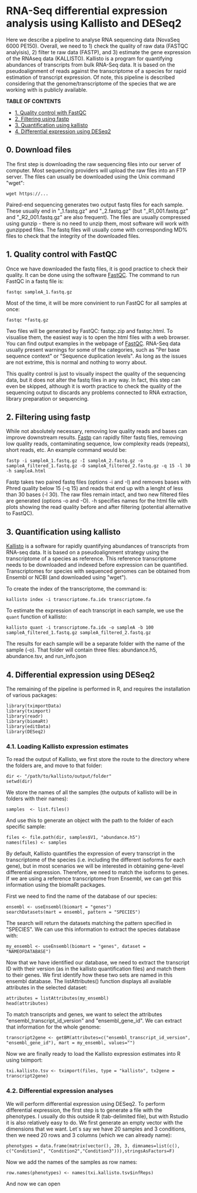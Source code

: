 # RNA-Seq differential expression analysis using Kallisto and DESeq2
Here we describe a pipeline to analyse RNA sequencing data (NovaSeq 6000 PE150). Overall, we need to 1) check the quality of raw data (FASTQC analyisis), 2) filter te raw data (FASTP), and 3) estimate the gene expression of the RNAseq data (KALLISTO). Kallisto is a program for quantifying abundances of transcripts from bulk RNA-Seq data. It is based on the pseudoalignment of reads against the transcriptome of a species for rapid estimation of transcript expression. Of note, this pipeline is described considering that the genome/transcriptome of the species that we are working with is publicly available.

**TABLE OF CONTENTS**
   * [1. Quality control with FastQC](#1-quality-control-with-FastQC)
   * [2. Filtering using fastp](#2-filtering-using-fastp)
   * [3. Quantification using kallisto](#3-quantification-using-kallisto)
   * [4. Differential expression using DESeq2](#4-differential-expression-using-DESeq2)

## 0. Download files
The first step is downloading the raw sequencing files into our server of computer. Most sequencing providers will upload the raw files into an FTP server. The files can usually be downloaded using the Unix command "wget":
```
wget https://...
```
Paired-end sequencing generates two output fastq files for each sample. These usually end in "_1.fastq.gz" and "_2.fastq.gz" (but "_R1_001.fastq.gz" and "_R2_001.fastq.gz" are also frequent). The files are usually compressed using gunzip - there is no need to unzip them, most software will work with gunzipped files. The fastq files will usually come with corresponding MD% files to check that the integrity of the downloaded files.


## 1. Quality control with FastQC 
Once we have downloaded the fastq files, it is good practice to check their quality. It can be done using the software [FastQC](https://www.bioinformatics.babraham.ac.uk/projects/fastqc/). The command to run FastQC in a fastq file is:

```
fastqc sampleA_1.fastq.gz
```
Most of the time, it will be more convinient to run FastQC for all samples at once:
```
fastqc *fastq.gz
```
Two files will be generated by FastQC: fastqc.zip and fastqc.html. To visualise them, the easiest way is to open the html files with a web browser. You can find output examples in the webpage of [FastQC](https://www.bioinformatics.babraham.ac.uk/projects/fastqc/). RNA-Seq data usually present warnings for some of the categories, such as "Per base sequence context" or "Sequence duplication levels". As long as the issues are not extrime, this is normal and nothing to worry about.

This quality control is just to visually inspect the quality of the sequencing data, but it does not alter the fastq files in any way. In fact, this step can even be skipped, although it is worth practice to check the quality of the sequencing output to discards any problems connected to RNA extraction, library preparation or sequencing.


## 2. Filtering using fastp
While not absolutely necessary, removing low quality reads and bases can improve downstream results. [Fastp](https://github.com/OpenGene/fastp) can rapidly filter fastq files, removing low quality reads, contaminating sequence, low complexity reads (repeats), short reads, etc. An example command would be:
```
fastp -i sampleA_1.fastq.gz -I sampleA_2.fastq.gz -o sampleA_filtered_1.fastq.gz -O sampleA_filtered_2.fastq.gz -q 15 -l 30 -h sampleA.html
```
Fastp takes two paired fastq files (options -i and -I) and removes bases with Phred quality below 15 (-q 15) and reads that end up with a lenght of less than 30 bases (-l 30). The raw files remain intact, and two new filtered files are generated (options -o and -O). -h specifies names for the html file with plots showing the read quality before and after filtering  (potential alternative to FastQC).


## 3. Quantification using kallisto
[Kallisto](https://pachterlab.github.io/kallisto/about) is a software for rapidly quantifying abundances of transcripts from RNA-seq data. It is based on a pseudoalignment strategy using the transcriptome of a species as reference. This reference transcriptome needs to be downloaded and indexed before expression can be quantified. Transcriptomes for species with sequenced genomes can be obtained from Ensembl or NCBI (and downloaded using "wget").

To create the index of the transcriptome, the command is:
```
kallisto index -i transcriptome.fa.idx transcriptome.fa
```
To estimate the expression of each transcript in each sample, we use the `quant` function of kallisto:
```
kallisto quant -i transcriptome.fa.idx -o sampleA -b 100 sampleA_filtered_1.fastq.gz sampleA_filtered_2.fastq.gz 
```
The results for each sample will be a separate folder with the name of the sample (-o). That folder will contain three files: abundance.h5, abundance.tsv, and run_info.json

## 4. Differential expression using DESeq2
The remaining of the pipeline is performed in R, and requires the installation of various packages:
```
library(tximportData)
library(tximport)
library(readr)
library(biomaRt)
library(editData)
library(DESeq2)
```
### 4.1. Loading Kallisto expression estimates
To read the output of Kallisto, we first store the route to the directory where the folders are, and move to that folder:
```
dir <- "/path/to/kallisto/output/folder"
setwd(dir)
```
We store the names of all the samples (the outputs of kallisto will be in folders with their names):
```
samples  <- list.files()
```
And use this to generate an object with the path to the folder of each specific sample:
```
files <- file.path(dir, samples$V1, "abundance.h5")
names(files) <- samples
```
By default, Kallisto quantifies the expression of every transcript in the transcriptome of the species (i.e. including the different isoforms for each gene), but in most scenarios we will be interested in obtaining gene-level differential expression. Therefore, we need to match the isoforms to genes. If we are using a reference transcriptome from Ensembl, we can get this information using the biomaRt packages.

First we need to find the name of the database of our species:
```
ensembl <- useEnsembl(biomart = "genes")
searchDatasets(mart = ensembl, pattern = "SPECIES")
```
The search will return the datasets matching the pattern specified in "SPECIES". We can use this information to extract the species database with:
```
my_ensembl <- useEnsembl(biomart = "genes", dataset = "NAMEOFDATABASE")
```
Now that we have identified our database, we need to extract the transcript ID with their version (as in the kallisto quantification files) and match them to their genes. We first identify how these two sets are named in this ensembl database. The listAttributes() function displays all available attributes in the selected dataset:
```
attributes = listAttributes(my_ensembl)
head(attributes)
```
To match transcripts and genes, we want to select the attributes "ensembl_transcript_id_version" and "ensembl_gene_id". We can extract that information for the whole genome:
```
transcript2gene <- getBM(attributes=c("ensembl_transcript_id_version", "ensembl_gene_id"), mart = my_ensembl, values="")
```
Now we are finally ready to load the Kallisto expression estimates into R using tximport:
```
txi.kallisto.tsv <- tximport(files, type = "kallisto", tx2gene = transcript2gene)
```

### 4.2. Differential expression analyses
We will perform differential expression using DESeq2. To perform differential expression, the first step is to generate a file with the phenotypes. I usually do this outside R (tab-delimited file), but with Rstudio it is also relatively easy to do. We first generate an empty vector with the dimensions that we want. Let´s say we have 20 samples and 3 conditions, then we need 20 rows and 3 columns (which we can already name):
```
phenotypes = data.frame(matrix(vector(), 20, 3, dimnames=list(c(), c("Condition1", "Condition2","Condition3"))),stringsAsFactors=F)
```
Now we add the names of the samples as row names:
```
row.names(phenotypes) <- names(txi.kallisto.tsv$infReps)
```
And now we can open
